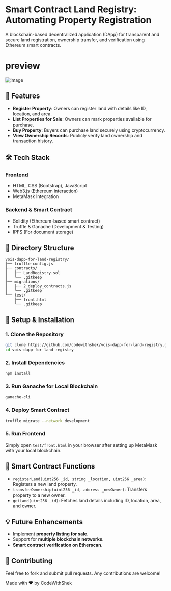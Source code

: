 # Smart Contract Land Registry: Automating Property Registration 

A blockchain-based decentralized application (DApp) for transparent and secure land registration, ownership transfer, and verification using Ethereum smart contracts.
 
# preview
![image](https://github.com/user-attachments/assets/6c405f97-aad7-44a3-a01a-1560051ebc17)
  
## 🚀 Features
- **Register Property**: Owners can register land with details like ID, location, and area.
- **List Properties for Sale**: Owners can mark properties available for purchase.
- **Buy Property**: Buyers can purchase land securely using cryptocurrency.
- **View Ownership Records**: Publicly verify land ownership and transaction history.

## 🛠 Tech Stack
### **Frontend**
- HTML, CSS (Bootstrap), JavaScript
- Web3.js (Ethereum interaction)
- MetaMask Integration

### **Backend & Smart Contract**
- Solidity (Ethereum-based smart contract)
- Truffle & Ganache (Development & Testing)
- IPFS (For document storage)

## 📂 Directory Structure
```
vois-dapp-for-land-registry/
├── truffle-config.js
├── contracts/
│   ├── LandRegistry.sol
│   └── .gitkeep
├── migrations/
│   ├── 2_deploy_contracts.js
│   └── .gitkeep
└── test/
    ├── front.html
    └── .gitkeep
```

## 📌 Setup & Installation
### **1. Clone the Repository**
```sh
git clone https://github.com/codewithshek/vois-dapp-for-land-registry.git
cd vois-dapp-for-land-registry
```

### **2. Install Dependencies**
```sh
npm install
```

### **3. Run Ganache for Local Blockchain**
```sh
ganache-cli
```

### **4. Deploy Smart Contract**
```sh
truffle migrate --network development
```

### **5. Run Frontend**
Simply open `test/front.html` in your browser after setting up MetaMask with your local blockchain.

## 📜 Smart Contract Functions
- `registerLand(uint256 _id, string _location, uint256 _area)`: Registers a new land property.
- `transferOwnership(uint256 _id, address _newOwner)`: Transfers property to a new owner.
- `getLand(uint256 _id)`: Fetches land details including ID, location, area, and owner.

## 💡 Future Enhancements
- Implement **property listing for sale**.
- Support for **multiple blockchain networks**.
- **Smart contract verification on Etherscan**.

## 🤝 Contributing
Feel free to fork and submit pull requests. Any contributions are welcome!

Made with ❤️ by CodeWithShek

